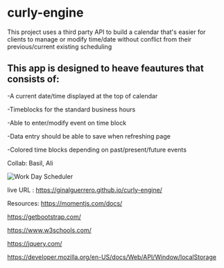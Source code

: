 
# curly-engine
This project uses a third party API to build a calendar that's easier for clients to manage or modify time/date without conflict from their previous/current existing scheduling

## This app is designed to heave feautures that consists of:

-A current date/time displayed at the top of calendar

-Timeblocks for the standard business hours

-Able to enter/modify event on time block

-Data entry should be able to save when refreshing page

-Colored time blocks depending on past/present/future events


Collab: Basil, Ali


![Work Day Scheduler](https://user-images.githubusercontent.com/112473624/194477616-4b235c84-2efe-4d44-a13b-1fe952bd0ece.gif)

live URL : https://ginalguerrero.github.io/curly-engine/



Resources:
https://momentjs.com/docs/


https://getbootstrap.com/


https://www.w3schools.com/


https://jquery.com/


https://developer.mozilla.org/en-US/docs/Web/API/Window/localStorage
